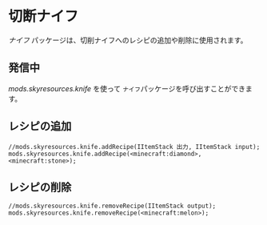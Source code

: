 # 切断ナイフ

*ナイフ* パッケージは、切削ナイフへのレシピの追加や削除に使用されます。

## 発信中

*mods.skyresources.knife* を使って `ナイフ`パッケージを呼び出すことができます。

## レシピの追加

```zenscript
//mods.skyresources.knife.addRecipe(IItemStack 出力, IItemStack input);
mods.skyresources.knife.addRecipe(<minecraft:diamond>, <minecraft:stone>);
```

## レシピの削除

```zenscript
//mods.skyresources.knife.removeRecipe(IItemStack output);
mods.skyresources.knife.removeRecipe(<minecraft:melon>);
```